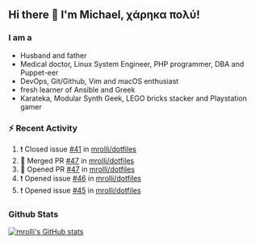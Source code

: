 ## Hi there 👋 I'm Michael, χάρηκα πολύ!

<!--
**mrolli/mrolli** is a ✨ _special_ ✨ repository because its `README.md` (this file) appears on your GitHub profile.

Here are some ideas to get you started:

- 🔭 I’m currently working on ...
- 🌱 I’m currently learning ...
- 👯 I’m looking to collaborate on ...
- 🤔 I’m looking for help with ...
- 💬 Ask me about ...
- 📫 How to reach me: ...
- 😄 Pronouns: ...
- ⚡ Fun fact: ...
-->

### I am a
- Husband and father
- Medical doctor, Linux System Engineer, PHP programmer, DBA and Puppet-eer
- DevOps, Git/Github, Vim and macOS enthusiast
- fresh learner of Ansible and Greek
- Karateka, Modular Synth Geek, LEGO bricks stacker and Playstation gamer 

### :zap: Recent Activity

<!--START_SECTION:activity-->
1. ❗️ Closed issue [#41](https://github.com/mrolli/dotfiles/issues/41) in [mrolli/dotfiles](https://github.com/mrolli/dotfiles)
2. 🎉 Merged PR [#47](https://github.com/mrolli/dotfiles/pull/47) in [mrolli/dotfiles](https://github.com/mrolli/dotfiles)
3. 💪 Opened PR [#47](https://github.com/mrolli/dotfiles/pull/47) in [mrolli/dotfiles](https://github.com/mrolli/dotfiles)
4. ❗️ Opened issue [#46](https://github.com/mrolli/dotfiles/issues/46) in [mrolli/dotfiles](https://github.com/mrolli/dotfiles)
5. ❗️ Opened issue [#45](https://github.com/mrolli/dotfiles/issues/45) in [mrolli/dotfiles](https://github.com/mrolli/dotfiles)
<!--END_SECTION:activity-->

### Github Stats
[![mrolli's GitHub stats](https://github-readme-stats.vercel.app/api?username=mrolli&count_private=true&show_icons=true&theme=transparent)](https://github.com/anuraghazra/github-readme-stats)  
<!-- [![mrolli's Top Langs](https://github-readme-stats.vercel.app/api/top-langs/?username=mrolli&count_private=true&theme=onedark&hide=c%2B%2B,c,html,cmake,makefile&layout=compact)](https://github.com/anuraghazra/github-readme-stats) -->

